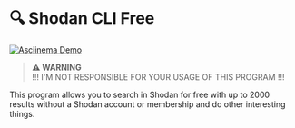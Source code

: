 # 🔍 Shodan CLI Free

[![Asciinema Demo](https://asciinema.org/a/ga0EjnlhDCEQxQ95yzkOiUyLL.svg)](https://asciinema.org/a/ga0EjnlhDCEQxQ95yzkOiUyLL)

> **⚠️ WARNING**  
> !!! I'M NOT RESPONSIBLE FOR YOUR USAGE OF THIS PROGRAM !!!

This program allows you to search in Shodan for free with up to 2000 results without a Shodan account or membership and do other interesting things.
